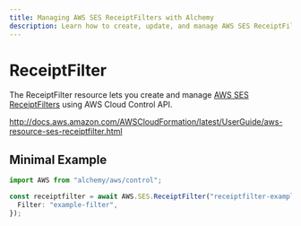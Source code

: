 ```yaml
---
title: Managing AWS SES ReceiptFilters with Alchemy
description: Learn how to create, update, and manage AWS SES ReceiptFilters using Alchemy Cloud Control.
---
```


# ReceiptFilter

The ReceiptFilter resource lets you create and manage [AWS SES ReceiptFilters](https://docs.aws.amazon.com/ses/latest/userguide/) using AWS Cloud Control API.

http://docs.aws.amazon.com/AWSCloudFormation/latest/UserGuide/aws-resource-ses-receiptfilter.html

## Minimal Example

```ts
import AWS from "alchemy/aws/control";

const receiptfilter = await AWS.SES.ReceiptFilter("receiptfilter-example", {
  Filter: "example-filter",
});
```

